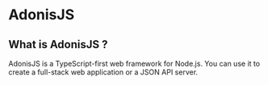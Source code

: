 # AdonisJS
## What is AdonisJS ?
AdonisJS is a TypeScript-first web framework for Node.js. You can use it to create a full-stack web application or a JSON API server.


